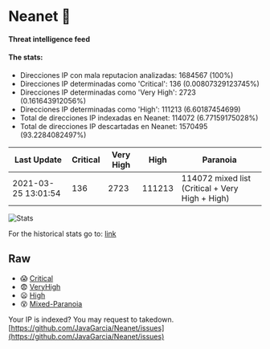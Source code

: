 # Neanet :hocho:
#### Threat intelligence feed
#### The stats:

- Direcciones IP con mala reputacion analizadas: 1684567 (100%)
- Direcciones IP determinadas como 'Critical':  136 (0.00807329123745%)
- Direcciones IP determinadas como 'Very High':  2723 (0.161643912056%)
- Direcciones IP determinadas como 'High':  111213 (6.60187454699)
- Total de direcciones IP indexadas en Neanet:  114072 (6.77159175028%)
- Total de direcciones IP descartadas en Neanet:  1570495 (93.2284082497%)

| Last Update | Critical | Very High | High | Paranoia |
| --- | --- | --- | --- | --- |
| 2021-03-25 13:01:54 | 136 | 2723 | 111213 | 114072 mixed list (Critical + Very High + High)|

![Stats](https://docs.google.com/spreadsheets/d/e/2PACX-1vSnaNMIXVabIpDJjufMlzH7poXnshF3mgd8Is1g9ytUEzVsP5my4Trn8f-xkoLLQ38xpL3HtmUexLo6/pubchart?oid=501124687&format=image)

For the historical stats go to: [link](/stats.csv)
## Raw
- :scream: [Critical](https://raw.githubusercontent.com/JavaGarcia/Neanet/master/blacklists/neanet_critical.txt)
- :fearful: [VeryHigh](https://raw.githubusercontent.com/JavaGarcia/Neanet/master/blacklists/neanet_veryHigh.txtt)
- :frowning: [High](https://raw.githubusercontent.com/JavaGarcia/Neanet/master/blacklists/neanet_high.txt)
- :dizzy_face: [Mixed-Paranoia](https://raw.githubusercontent.com/JavaGarcia/Neanet/master/blacklists/neanet_all.txt)


Your IP is indexed? You may request to takedown. [https://github.com/JavaGarcia/Neanet/issues](https://github.com/JavaGarcia/Neanet/issues)

























































































































































































































































































































































































































































































































































































































































































































































































































































































































































































































































































































































































































































































































































































































































































































































































































































































































































































































































































































































































































































































































































































































































































































































































































































































































































































































































































































































































































































































































































































































































































































































































































































































































































































































































































































































































































































































































































































































































































































































































































































































































































































































































































































































































































































































































































































































































































































































































































































































































































































































































































































































































































































































































